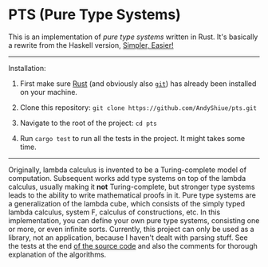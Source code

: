 # PTS (Pure Type Systems)

This is an implementation of *pure type systems* written in Rust.
It's basically a rewrite from the Haskell version, [Simpler, Easier!](http://augustss.blogspot.tw/2007/10/simpler-easier-in-recent-paper-simply.html)

---

Installation:

1. First make sure [Rust](https://www.rust-lang.org/en-US/) (and obviously also [`git`](https://git-scm.com)) has already been installed on your machine.

2. Clone this repository: `git clone https://github.com/AndyShiue/pts.git`

3. Navigate to the root of the project: `cd pts`

4. Run `cargo test` to run all the tests in the project. It might takes some time.

---

Originally, lambda calculus is invented to be a Turing-complete model of computation.
Subsequent works add type systems on top of the lambda calculus, usually making it **not** Turing-complete, but stronger type systems leads to the ability to write mathematical proofs in it.
Pure type systems are a generalization of the lambda cube, which consists of the simply typed lambda calculus, system F, calculus of constructions, etc.
In this implementation, you can define your own pure type systems, consisting one or more, or even infinite sorts.
Currently, this project can only be used as a library, not an application, because I haven't dealt with parsing stuff.
See the tests at the end [of the source code](https://github.com/AndyShiue/pts/blob/master/src/lib.rs) and also the comments for thorough explanation of the algorithms.
